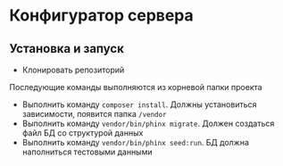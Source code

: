 # Конфигуратор сервера

## Установка и запуск

- Клонировать репозиторий

Последующие команды выполняются из корневой папки проекта

- Выполнить команду `composer install`. Должны установиться зависимости, появится папка `/vendor`
- Выполнить команду `vendor/bin/phinx migrate`. Должен создаться файл БД со структурой данных
- Выполнить команду `vendor/bin/phinx seed:run`. БД должна наполниться тестовыми данными